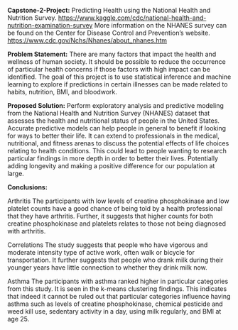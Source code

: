 **Capstone-2-Project:**
  Predicting Health using the National Health and Nutrition Survey.
https://www.kaggle.com/cdc/national-health-and-nutrition-examination-survey
More information on the NHANES survey can be found on the Center for Disease Control and Prevention’s website.
https://www.cdc.gov/Nchs/Nhanes/about_nhanes.htm


**Problem Statement:**
  There are many factors that impact the health and wellness of human society.  It should be possible to reduce the occurrence of particular health concerns if those factors with high impact can be identified. The goal of this project is to use statistical inference and machine learning to explore if predictions in certain illnesses can be made related to habits, nutrition, BMI, and bloodwork.  

**Proposed Solution:**
  Perform exploratory analysis and predictive modeling from the National Health and Nutrition Survey (NHANES) dataset that assesses the health and nutritional status of people in the United States.     
Accurate predictive models can help people in general to benefit if looking for ways to better their life.
It can extend to professionals in the medical, nutritional, and fitness arenas to discuss the potential effects of life choices relating to health conditions. 
This could lead to people wanting to research particular findings in more depth in order to better their lives.  Potentially adding longevity and making a positive difference for our population at large.

**Conclusions:**

Arthritis
The participants with low levels of creatine phosphokinase and low platelet counts have a good chance of being told by a health professional that they have arthritis. Further, it suggests that higher counts for both creatine phosphokinase and platelets relates to those not being diagnosed with arthritis.

Correlations
The study suggests that people who have vigorous and moderate intensity type of active work, often walk or bicycle for transportation.  It further suggests that people who drank milk during their younger years have little connection to whether they drink milk now.  

Asthma
The participants with asthma ranked higher in particular categories from this study.  It is seen in the k-means clustering findings.  This indicates that indeed it cannot be ruled out that particular categories influence having asthma such as levels of creatine phosphokinase, chemical pesticide and weed kill use, sedentary activity in a day, using milk regularly, and BMI at age 25. 

 

